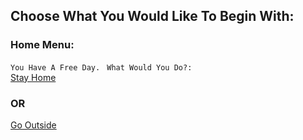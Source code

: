 ## Choose What You Would Like To Begin With:
### Home Menu:
```You Have A Free Day. ```
```What Would You Do?: ```   
[Stay Home](stayhome.md)
### OR
[Go Outside](gooutside.md)